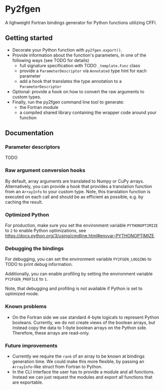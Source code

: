 # Py2fgen

A lighweight Fortran bindings generator for Python functions utilizing CFFI.

## Getting started

- Decorate your Python function with `py2fgen.export()`.
- Provide information about the function's parameters, in one of the following ways (see TODO for details)
  - full signature specification with TODO `_template.Func` class
  - provide a `ParameterDescriptor` via `Annotated` type hint for each parameter
  - add a hook that translates the type annotation to a `ParameterDescriptor`
- Optional: provide a hook on how to convert the raw arguments to custom types.
- Finally, run the py2fgen command line tool to generate:
  - the Fortran module
  - a compiled shared library containing the wrapper code around your function

## Documentation

### Parameter descriptors

TODO

### Raw argument conversion hooks

By default, array arguments are translated to Numpy or CuPy arrays. Alternatively, you can provide a hook that provides a translation function from an `ArrayInfo` to your custom type. Note, this translation function is executed on each call and should be as efficient as possible, e.g. by caching the result.

### Optimized Python

For production, make sure you set the environment variable `PYTHONOPTIMIZE` to `2` to enable Python optimizations, see https://docs.python.org/3/using/cmdline.html#envvar-PYTHONOPTIMIZE.

### Debugging the bindings

For debugging, you can set the environment variable `PY2FGEN_LOGGING` to TODO to print debug information.

Additionally, you can enable profiling by setting the environment variable `PY2FGEN_PROFILE` to `1`.

Note, that debugging and profiling is not available if Python is set to optimized mode.

### Known problems

- On the Fortran side we use standard 4-byte logicals to represent Python booleans. Currently, we do not create views of the boolean arrays, but instead copy the data to 1-byte boolean arrays on the Python side. Therefore, these arrays are read-only.

### Future improvements

- Currently we require the `rank` of an array to be known at bindings generation time. We could make this more flexible, by passing an `ArrayInfo`-like struct from Fortran to Python.
- In the CLI interface the user has to provide a module and all functions. Instead we can just request the modules and export all functions that are exportable.
